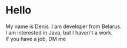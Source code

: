 # Hello
My name is Denis. I am developer from Belarus.  
I am interested in Java, but I haven't a work.  
If you have a job, DM me   
